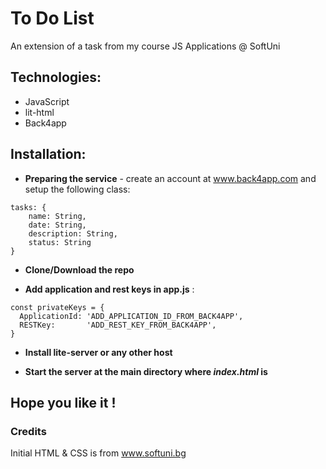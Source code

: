 # To Do List
 An extension of a task from my course JS Applications @ SoftUni
 ## Technologies:
 * JavaScript
 * lit-html
 *  Back4app
 
 ## Installation:
 * **Preparing the service** - create an account at www.back4app.com and setup the following class:
 ```
 tasks: {
	 name: String,
	 date: String,
	 description: String,
	 status: String
 }
 ```
 * **Clone/Download the repo**
 
 * **Add application and rest keys in app.js** :
  ``` 
const privateKeys = {
	ApplicationId: 'ADD_APPLICATION_ID_FROM_BACK4APP',
	RESTKey:       'ADD_REST_KEY_FROM_BACK4APP',
}
 ```
 * **Install lite-server or any other host**
 
 * **Start the server at the main directory where _index.html_ is**
 ## Hope you like it !

### Credits
Initial HTML & CSS is from www.softuni.bg

